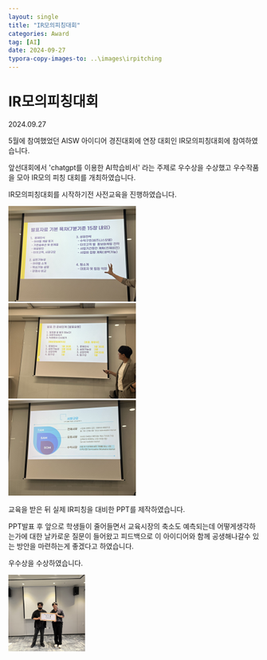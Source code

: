 ```yaml
---
layout: single
title: "IR모의피칭대회"
categories: Award
tag: [AI]
date: 2024-09-27
typora-copy-images-to: ..\images\irpitching
---
```


# IR모의피칭대회

2024.09.27

5월에 참여했었던 AISW 아이디어 경진대회에 연장 대회인 IR모의피칭대회에 참여하였습니다.

앞선대회에서 'chatgpt를 이용한 AI학습비서' 라는 주제로 우수상을 수상했고 우수작품을 모아 IR모의 피칭 대회를 개최하였습니다.

IR모의피칭대회를 시작하기전 사전교육을 진행하였습니다.

<img src="..\images\ictweek\IMG_8525.JPEG" alt="IMG_8525" style="zoom:25%;" />

<img src="..\images\ictweek\IMG_8528.JPEG" alt="IMG_8528" style="zoom:25%;" />

<img src="..\images\ictweek\IMG_8530.JPEG" alt="IMG_8530" style="zoom:25%;" />

교육을 받은 뒤 실제 IR피칭을 대비한 PPT를 제작하였습니다.

PPT발표 후 앞으로 학생들이 줄어들면서 교육시장의 축소도 예측되는데 어떻게생각하는가에 대한 날카로운 질문이 들어왔고 피드백으로 이 아이디어와 함께 공생해나갈수 있는 방안을 마련하는게 좋겠다고 하였습니다.

우수상을 수상하였습니다.

<img src="..\images\ictweek\ir1.jpg" alt="ir1" style="zoom:15%;" />